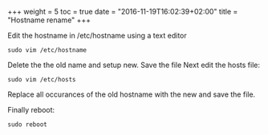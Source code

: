 +++
weight = 5
toc = true
date = "2016-11-19T16:02:39+02:00"
title = "Hostname rename"
+++

Edit the hostname in /etc/hostname using a text editor
```
sudo vim /etc/hostname
``` 

Delete the the old name and setup new. Save the file
Next edit the hosts file:

```
sudo vim /etc/hosts
``` 

Replace all occurances of the old hostname with the new and save the file.

Finally reboot:

```
sudo reboot
```  
